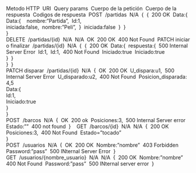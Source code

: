 Metodo HTTP 	URI 	Query params 	Cuerpo de la petición 	Cuerpo de la respuesta 	Codigos de respuesta 
POST 	/partidas 	N/A 	{ 	{ 	200 OK 
			Data:{ 	Data:{ 	 
			nombre:”Partida”, 	Id:1, 	
			iniciada:false, 	nombre:”Peli”, 	
			} 	iniciada:false 	
			} 	} 	
				} 	
DELETE 	/partidas/{id} 	N/A 	N/A 	OK 	200 OK 
					400 Not Found 
PATCH iniciar o finalizar 	/partidas/{id} 	N/A 	{ 	{ 	200 OK 
			Data:{ 	respuesta:{ 	500 Internal Server Error 
			Id:1, 	Id:1, 	400 Not Found 
			Iniciado:true 	Iniciado:true 	
			} 	} 	
			} 	} 	
PATCH disparar 	/partidas/{id} 	N/A 	{ 	OK 	200 OK 
			U_dispara:u1, 		500 Internal Server Error 
			U_disparado:u2, 		400 Not Found 
			Posicion_disparada: 4,5 		
			Data:{ 		
			Id:1, 		
			Iniciado:true 		
			} 		
			} 		
POST 	/barcos 	N/A 	{ 	OK 	200 ok 
			Posiciones:3, 		500 Internal Server error 
			Estado:”” 		400 not found 
			} 		 
GET 	/barcos/{id} 	N/A 	N/A 	{ 	200 OK 
				Posiciones:3, 	400 Not Found 
				Estado=”tocado” 	
				} 	
POST 	/usuarios 	N/A 	{ 	OK 	200 OK 
			Nombre:”nombre” 		403 Forbidden 
			Password:”pass” 		500 INternal Server Error 
			} 		
GET 	/usuarios/{nombre_usuario} 	N/A 	N/A 	{ 	200 OK 
				Nombre:”nombre” 	400 Not Found 
				Password:”pass” 	500 INternal server error 
				} 	